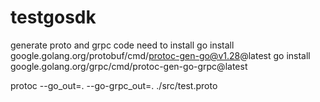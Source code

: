 # testgosdk

generate proto and grpc code
need to install
go install google.golang.org/protobuf/cmd/protoc-gen-go@v1.28@latest
go install google.golang.org/grpc/cmd/protoc-gen-go-grpc@latest

protoc --go_out=. --go-grpc_out=. ./src/test.proto
